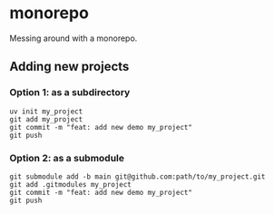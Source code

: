 # monorepo
Messing around with a monorepo.

## Adding new projects
### Option 1: as a subdirectory
```
uv init my_project
git add my_project
git commit -m "feat: add new demo my_project"
git push
```
### Option 2: as a submodule
```
git submodule add -b main git@github.com:path/to/my_project.git
git add .gitmodules my_project
git commit -m "feat: add new demo my_project"
git push
```
